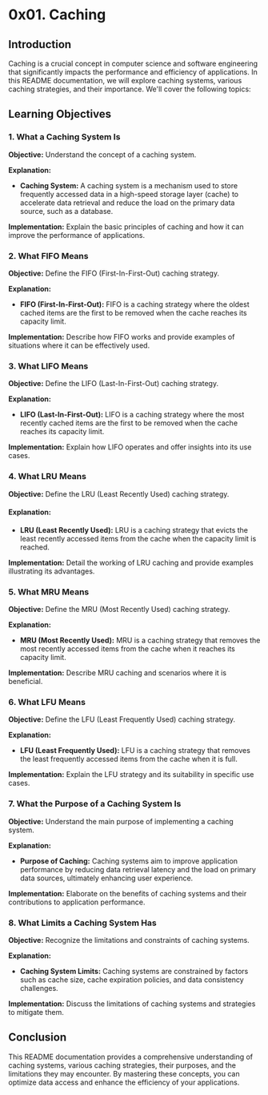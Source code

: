 # 0x01. Caching

## Introduction

Caching is a crucial concept in computer science and software engineering that significantly impacts the performance and efficiency of applications. In this README documentation, we will explore caching systems, various caching strategies, and their importance. We'll cover the following topics:

## Learning Objectives

### 1. What a Caching System Is

**Objective:** Understand the concept of a caching system.

**Explanation:**

- **Caching System:** A caching system is a mechanism used to store frequently accessed data in a high-speed storage layer (cache) to accelerate data retrieval and reduce the load on the primary data source, such as a database.

**Implementation:** Explain the basic principles of caching and how it can improve the performance of applications.

### 2. What FIFO Means

**Objective:** Define the FIFO (First-In-First-Out) caching strategy.

**Explanation:**

- **FIFO (First-In-First-Out):** FIFO is a caching strategy where the oldest cached items are the first to be removed when the cache reaches its capacity limit.

**Implementation:** Describe how FIFO works and provide examples of situations where it can be effectively used.

### 3. What LIFO Means

**Objective:** Define the LIFO (Last-In-First-Out) caching strategy.

**Explanation:**

- **LIFO (Last-In-First-Out):** LIFO is a caching strategy where the most recently cached items are the first to be removed when the cache reaches its capacity limit.

**Implementation:** Explain how LIFO operates and offer insights into its use cases.

### 4. What LRU Means

**Objective:** Define the LRU (Least Recently Used) caching strategy.

#### Explanation:

- **LRU (Least Recently Used):** LRU is a caching strategy that evicts the least recently accessed items from the cache when the capacity limit is reached.

**Implementation:** Detail the working of LRU caching and provide examples illustrating its advantages.

### 5. What MRU Means

**Objective:** Define the MRU (Most Recently Used) caching strategy.

**Explanation:**

- **MRU (Most Recently Used):** MRU is a caching strategy that removes the most recently accessed items from the cache when it reaches its capacity limit.

**Implementation:** Describe MRU caching and scenarios where it is beneficial.

### 6. What LFU Means

**Objective:** Define the LFU (Least Frequently Used) caching strategy.

**Explanation:**

- **LFU (Least Frequently Used):** LFU is a caching strategy that removes the least frequently accessed items from the cache when it is full.

**Implementation:** Explain the LFU strategy and its suitability in specific use cases.

### 7. What the Purpose of a Caching System Is

**Objective:** Understand the main purpose of implementing a caching system.

**Explanation:**

- **Purpose of Caching:** Caching systems aim to improve application performance by reducing data retrieval latency and the load on primary data sources, ultimately enhancing user experience.

**Implementation:** Elaborate on the benefits of caching systems and their contributions to application performance.

### 8. What Limits a Caching System Has

**Objective:** Recognize the limitations and constraints of caching systems.

**Explanation:**

- **Caching System Limits:** Caching systems are constrained by factors such as cache size, cache expiration policies, and data consistency challenges.

**Implementation:** Discuss the limitations of caching systems and strategies to mitigate them.

## Conclusion

This README documentation provides a comprehensive understanding of caching systems, various caching strategies, their purposes, and the limitations they may encounter. By mastering these concepts, you can optimize data access and enhance the efficiency of your applications.
